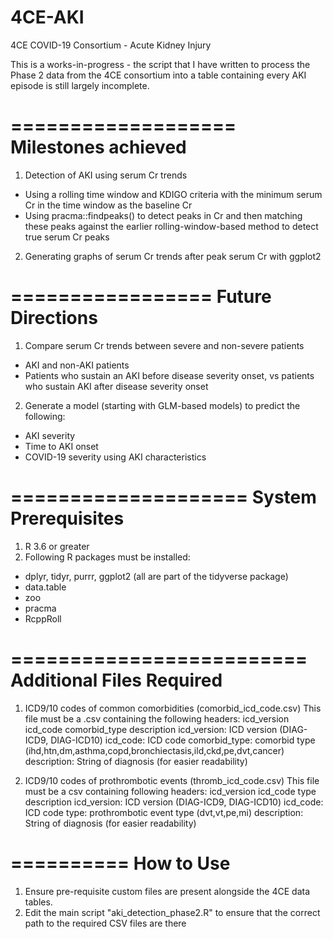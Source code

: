 # 4CE-AKI
 4CE COVID-19 Consortium - Acute Kidney Injury

This is a works-in-progress - the script that I have written to process the Phase 2 data from
the 4CE consortium into a table containing every AKI episode is still largely incomplete.

===================
Milestones achieved
===================
1) Detection of AKI using serum Cr trends
- Using a rolling time window and KDIGO criteria with the minimum serum Cr in the time window
  as the baseline Cr
- Using pracma::findpeaks() to detect peaks in Cr and then matching these peaks against the 
  earlier rolling-window-based method to detect true serum Cr peaks
2) Generating graphs of serum Cr trends after peak serum Cr with ggplot2

=================
Future Directions
=================
1) Compare serum Cr trends between severe and non-severe patients
- AKI and non-AKI patients
- Patients who sustain an AKI before disease severity onset, vs patients who sustain AKI after
  disease severity onset
2) Generate a model (starting with GLM-based models) to predict the following:
- AKI severity
- Time to AKI onset
- COVID-19 severity using AKI characteristics

====================
System Prerequisites
====================
1) R 3.6 or greater
2) Following R packages must be installed:
- dplyr, tidyr, purrr, ggplot2 (all are part of the tidyverse package)
- data.table
- zoo
- pracma
- RcppRoll

=========================
Additional Files Required
=========================
1) ICD9/10 codes of common comorbidities (comorbid_icd_code.csv)
This file must be a .csv containing the following headers:
icd_version	icd_code	comorbid_type	description
icd_version: ICD version (DIAG-ICD9, DIAG-ICD10)
icd_code: ICD code
comorbid_type: comorbid type (ihd,htn,dm,asthma,copd,bronchiectasis,ild,ckd,pe,dvt,cancer)
description: String of diagnosis (for easier readability)

2) ICD9/10 codes of prothrombotic events (thromb_icd_code.csv)
This file must be a csv containing following headers:
icd_version	icd_code	type	description
icd_version: ICD version (DIAG-ICD9, DIAG-ICD10)
icd_code: ICD code
type: prothrombotic event type (dvt,vt,pe,mi)
description: String of diagnosis (for easier readability)

==========
How to Use
==========
1) Ensure pre-requisite custom files are present alongside the 4CE data tables.
2) Edit the main script "aki_detection_phase2.R" to ensure that the correct path to the required
   CSV files are there